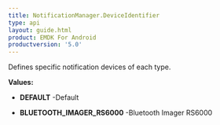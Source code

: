 ```yaml
---
title: NotificationManager.DeviceIdentifier
type: api
layout: guide.html
product: EMDK For Android
productversion: '5.0'
---
```



Defines specific notification devices of each type.

**Values:**

* **DEFAULT** -Default

* **BLUETOOTH_IMAGER_RS6000** -Bluetooth Imager RS6000





